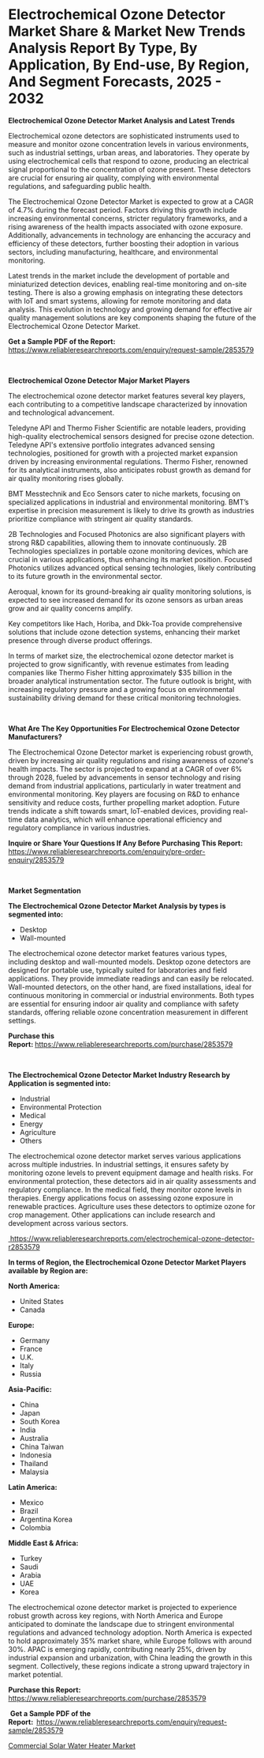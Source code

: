 <p><h1>Electrochemical Ozone Detector Market Share & Market New Trends Analysis Report By Type, By Application, By End-use, By Region, And Segment Forecasts, 2025 - 2032</h1></p><p><strong>Electrochemical Ozone Detector Market Analysis and Latest Trends</strong></p>
<p><p>Electrochemical ozone detectors are sophisticated instruments used to measure and monitor ozone concentration levels in various environments, such as industrial settings, urban areas, and laboratories. They operate by using electrochemical cells that respond to ozone, producing an electrical signal proportional to the concentration of ozone present. These detectors are crucial for ensuring air quality, complying with environmental regulations, and safeguarding public health.</p><p>The Electrochemical Ozone Detector Market is expected to grow at a CAGR of 4.7% during the forecast period. Factors driving this growth include increasing environmental concerns, stricter regulatory frameworks, and a rising awareness of the health impacts associated with ozone exposure. Additionally, advancements in technology are enhancing the accuracy and efficiency of these detectors, further boosting their adoption in various sectors, including manufacturing, healthcare, and environmental monitoring.</p><p>Latest trends in the market include the development of portable and miniaturized detection devices, enabling real-time monitoring and on-site testing. There is also a growing emphasis on integrating these detectors with IoT and smart systems, allowing for remote monitoring and data analysis. This evolution in technology and growing demand for effective air quality management solutions are key components shaping the future of the Electrochemical Ozone Detector Market.</p></p>
<p><strong>Get a Sample PDF of the Report:&nbsp;</strong> <a href="https://www.reliableresearchreports.com/enquiry/request-sample/2853579?utm_campaign=3012&utm_medium=2&utm_source=Github&utm_content=ia&utm_term=12032025&utm_id=electrochemical-ozone-detector">https://www.reliableresearchreports.com/enquiry/request-sample/2853579</a></p>
<p>&nbsp;</p>
<p><strong>Electrochemical Ozone Detector Major Market Players</strong></p>
<p><p>The electrochemical ozone detector market features several key players, each contributing to a competitive landscape characterized by innovation and technological advancement. </p><p>Teledyne API and Thermo Fisher Scientific are notable leaders, providing high-quality electrochemical sensors designed for precise ozone detection. Teledyne API's extensive portfolio integrates advanced sensing technologies, positioned for growth with a projected market expansion driven by increasing environmental regulations. Thermo Fisher, renowned for its analytical instruments, also anticipates robust growth as demand for air quality monitoring rises globally.</p><p>BMT Messtechnik and Eco Sensors cater to niche markets, focusing on specialized applications in industrial and environmental monitoring. BMT’s expertise in precision measurement is likely to drive its growth as industries prioritize compliance with stringent air quality standards.</p><p>2B Technologies and Focused Photonics are also significant players with strong R&D capabilities, allowing them to innovate continuously. 2B Technologies specializes in portable ozone monitoring devices, which are crucial in various applications, thus enhancing its market position. Focused Photonics utilizes advanced optical sensing technologies, likely contributing to its future growth in the environmental sector.</p><p>Aeroqual, known for its ground-breaking air quality monitoring solutions, is expected to see increased demand for its ozone sensors as urban areas grow and air quality concerns amplify.</p><p>Key competitors like Hach, Horiba, and Dkk-Toa provide comprehensive solutions that include ozone detection systems, enhancing their market presence through diverse product offerings. </p><p>In terms of market size, the electrochemical ozone detector market is projected to grow significantly, with revenue estimates from leading companies like Thermo Fisher hitting approximately $35 billion in the broader analytical instrumentation sector. The future outlook is bright, with increasing regulatory pressure and a growing focus on environmental sustainability driving demand for these critical monitoring technologies.</p></p>
<p>&nbsp;</p>
<p><strong>What Are The Key Opportunities For Electrochemical Ozone Detector Manufacturers?</strong></p>
<p><p>The Electrochemical Ozone Detector market is experiencing robust growth, driven by increasing air quality regulations and rising awareness of ozone's health impacts. The sector is projected to expand at a CAGR of over 6% through 2028, fueled by advancements in sensor technology and rising demand from industrial applications, particularly in water treatment and environmental monitoring. Key players are focusing on R&D to enhance sensitivity and reduce costs, further propelling market adoption. Future trends indicate a shift towards smart, IoT-enabled devices, providing real-time data analytics, which will enhance operational efficiency and regulatory compliance in various industries.</p></p>
<p><strong>Inquire or Share Your Questions If Any Before Purchasing This Report:</strong> <a href="https://www.reliableresearchreports.com/enquiry/pre-order-enquiry/2853579?utm_campaign=3012&utm_medium=2&utm_source=Github&utm_content=ia&utm_term=12032025&utm_id=electrochemical-ozone-detector">https://www.reliableresearchreports.com/enquiry/pre-order-enquiry/2853579</a></p>
<p>&nbsp;</p>
<p><strong>Market Segmentation</strong></p>
<p><strong>The Electrochemical Ozone Detector Market Analysis by types is segmented into:</strong></p>
<p><ul><li>Desktop</li><li>Wall-mounted</li></ul></p>
<p><p>The electrochemical ozone detector market features various types, including desktop and wall-mounted models. Desktop ozone detectors are designed for portable use, typically suited for laboratories and field applications. They provide immediate readings and can easily be relocated. Wall-mounted detectors, on the other hand, are fixed installations, ideal for continuous monitoring in commercial or industrial environments. Both types are essential for ensuring indoor air quality and compliance with safety standards, offering reliable ozone concentration measurement in different settings.</p></p>
<p><strong>Purchase this Report:&nbsp;</strong><a href="https://www.reliableresearchreports.com/purchase/2853579?utm_campaign=3012&utm_medium=2&utm_source=Github&utm_content=ia&utm_term=12032025&utm_id=electrochemical-ozone-detector">https://www.reliableresearchreports.com/purchase/2853579</a></p>
<p>&nbsp;</p>
<p><strong>The Electrochemical Ozone Detector Market Industry Research by Application is segmented into:</strong></p>
<p><ul><li>Industrial</li><li>Environmental Protection</li><li>Medical</li><li>Energy</li><li>Agriculture</li><li>Others</li></ul></p>
<p><p>The electrochemical ozone detector market serves various applications across multiple industries. In industrial settings, it ensures safety by monitoring ozone levels to prevent equipment damage and health risks. For environmental protection, these detectors aid in air quality assessments and regulatory compliance. In the medical field, they monitor ozone levels in therapies. Energy applications focus on assessing ozone exposure in renewable practices. Agriculture uses these detectors to optimize ozone for crop management. Other applications can include research and development across various sectors.</p></p>
<p><a href="https://www.reliableresearchreports.com/electrochemical-ozone-detector-r2853579?utm_campaign=3012&utm_medium=2&utm_source=Github&utm_content=ia&utm_term=12032025&utm_id=electrochemical-ozone-detector">&nbsp;https://www.reliableresearchreports.com/electrochemical-ozone-detector-r2853579</a></p>
<p><strong>In terms of Region, the Electrochemical Ozone Detector Market Players available by Region are:</strong></p>
<p>
    <p> <strong> North America: </strong>
        <ul>
            <li>United States</li>
            <li>Canada</li>
        </ul>
        </p> 
    <p> <strong> Europe: </strong>
        <ul>
            <li>Germany</li>
            <li>France</li>
            <li>U.K.</li>
            <li>Italy</li>
            <li>Russia</li>
        </ul>
        </p> 
    <p> <strong> Asia-Pacific: </strong>
        <ul>
            <li>China</li>
            <li>Japan</li>
            <li>South Korea</li>
            <li>India</li>
            <li>Australia</li>
            <li>China Taiwan</li>
            <li>Indonesia</li>
            <li>Thailand</li>
            <li>Malaysia</li>
        </ul>
        </p> 
    <p> <strong> Latin America: </strong>
        <ul>
            <li>Mexico</li>
            <li>Brazil</li>
            <li>Argentina Korea</li>
            <li>Colombia</li>
        </ul>
        </p> 
    <p> <strong> Middle East & Africa: </strong>
        <ul>
            <li>Turkey</li>
            <li>Saudi</li>
            <li>Arabia</li>
            <li>UAE</li>
            <li>Korea</li>
        </ul>
    </p>
    </p>
<p><p>The electrochemical ozone detector market is projected to experience robust growth across key regions, with North America and Europe anticipated to dominate the landscape due to stringent environmental regulations and advanced technology adoption. North America is expected to hold approximately 35% market share, while Europe follows with around 30%. APAC is emerging rapidly, contributing nearly 25%, driven by industrial expansion and urbanization, with China leading the growth in this segment. Collectively, these regions indicate a strong upward trajectory in market potential.</p></p>
<p><strong>Purchase this Report: </strong><a href="https://www.reliableresearchreports.com/purchase/2853579?utm_campaign=3012&utm_medium=2&utm_source=Github&utm_content=ia&utm_term=12032025&utm_id=electrochemical-ozone-detector">https://www.reliableresearchreports.com/purchase/2853579</a></p>
<p>&nbsp;<strong>Get a Sample PDF of the Report:&nbsp;&nbsp;</strong><a href="https://www.reliableresearchreports.com/enquiry/request-sample/2853579?utm_campaign=3012&utm_medium=2&utm_source=Github&utm_content=ia&utm_term=12032025&utm_id=electrochemical-ozone-detector">https://www.reliableresearchreports.com/enquiry/request-sample/2853579</a></p>
<p><strong></strong></p>
<p><p><a href="https://github.com/OlenFleming68/Market-Research-Report-List-1/blob/main/commercial-solar-water-heater-market.md?utm_campaign=3012&utm_medium=2&utm_source=Github&utm_content=ia&utm_term=12032025&utm_id=electrochemical-ozone-detector">Commercial Solar Water Heater Market</a></p></p>